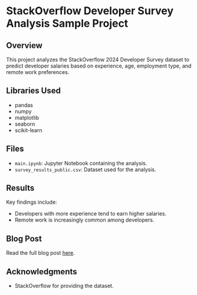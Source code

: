 # StackOverflow Developer Survey Analysis Sample Project

## Overview
This project analyzes the StackOverflow 2024 Developer Survey dataset to predict developer salaries based on experience, age, employment type, and remote work preferences.

## Libraries Used
- pandas
- numpy
- matplotlib
- seaborn
- scikit-learn

## Files
- `main.ipynb`: Jupyter Notebook containing the analysis.
- `survey_results_public.csv`: Dataset used for the analysis.

## Results
Key findings include:
- Developers with more experience tend to earn higher salaries.
- Remote work is increasingly common among developers.

## Blog Post
Read the full blog post [here](https://your-username.github.io/stackoverflow-survey-analysis).

## Acknowledgments
- StackOverflow for providing the dataset.